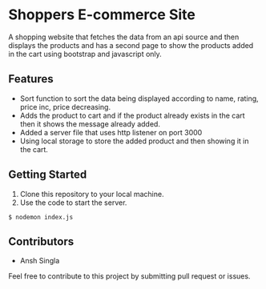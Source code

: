 # Shoppers E-commerce Site
A shopping website that fetches the data from an api source and then displays the products and has a second page to show the products added in the cart using bootstrap and javascript only.

## Features

- Sort function to sort the data being displayed according to name, rating, price inc, price decreasing.
- Adds the product to cart and if the product already exists in the cart then it shows the message already added.
- Added a server file that uses http listener on port 3000
- Using local storage to store the added product and then showing it in the cart.

## Getting Started

1. Clone this repository to your local machine.
2. Use the code to start the server.
```
$ nodemon index.js
```

## Contributors

- Ansh Singla 

Feel free to contribute to this project by submitting pull request or issues.